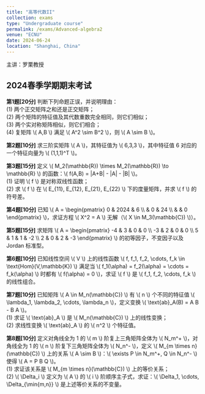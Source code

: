 ```yaml
---
title: "高等代数II"
collection: exams
type: "Undergraduate course"
permalink: /exams/Advanced-algebra2
venue: "ECNU"
date: 2024-06-24
location: "Shanghai, China"
---
```

主讲：罗栗教授

## 2024春季学期期末考试

**第1题[20分]** 判断下列命题正误，并说明理由：  
(1) 两个正交矩阵之和还是正交矩阵；  
(2) 两个矩阵的特征值及其代数重数完全相同，则它们相似；  
(3) 两个实对称矩阵相似，则它们相合；  
(4) 复矩阵 \\( A,B \\) 满足 \\( A^2 \sim B^2 \\)，则 \\( A \sim B \\)。

**第2题[10分]** 求三阶实矩阵 \\( A \\)，其特征值为 \\( 6,3,3 \\)，其中特征值 6 对应的一个特征向量为 \\( (1,1,1)^T \\)。

**第3题[15分]** 定义 \\( M_2(\mathbb{R}) \times M_2(\mathbb{R}) \to \mathbb{R} \\) 的函数：\\( f(A,B) = |A+B| - |A| - |B| \\)。  
(1) 证明 \\( f \\) 是对称双线性函数；  
(2) 求 \\( f \\) 在 \\( E_{11}, E_{12}, E_{21}, E_{22} \\) 下的度量矩阵，并求 \\( f \\) 的符号差。

**第4题[10分]** 已知 \\( A = \begin{pmatrix} 0 & 2024 & 6 \\\ & 0 & 24 \\\ & & 0 \end{pmatrix} \\)，求证方程 \\( X^2 = A \\) 无解（\\( X \in M_3(\mathbb{C}) \\)）。

**第5题[15分]** 求矩阵 \\( A = \begin{pmatrix} -4 & 3 & 0 & 0 \\\ -3 & 2 & 0 & 0 \\\ 5 & 1 & 1 & -2 \\\ 2 & 0 & 2 & -3 \end{pmatrix} \\) 的初等因子，不变因子以及 Jordan 标准型。

**第6题[10分]** 已知线性空间 \\( V \\) 上的线性函数 \\( f, f_1, f_2, \cdots, f_k \in \text{Hom}(V,\mathbb{K}) \\) 满足当 \\( f_1(\alpha) = f_2(\alpha) = \cdots = f_k(\alpha) \\) 时都有 \\( f(\alpha) = 0 \\)，求证 \\( f \\) 是 \\( f_1, f_2, \cdots, f_k \\) 的线性组合。

**第7题[10分]** 已知矩阵 \\( A \in M_n(\mathbb{C}) \\) 有 \\( n \\) 个不同的特征值 \\( \lambda_1, \lambda_2, \cdots, \lambda_n \\)，定义变换 \\( \text{ab}_A(B) = A B - B A \\)。  
(1) 求证 \\( \text{ab}_A \\) 是 \\( M_n(\mathbb{C}) \\) 上的线性变换；  
(2) 求线性变换 \\( \text{ab}_A \\) 的 \\( n^2 \\) 个特征值。

**第8题[10分]** 定义对角线全为 1 的 \\( m \\) 阶复上三角矩阵全体为 \\( N_m^+ \\)，对角线全为 1 的 \\( n \\) 阶复下三角矩阵全体为 \\( N_n^- \\)，定义 \\( M_{m \times n}(\mathbb{C}) \\) 上的关系 \\( A \sim B \\)：\\( \exists P \in N_m^+, Q \in N_n^- \\) 使得 \\( A = P B Q \\)。  
(1) 求证该关系是 \\( M_{m \times n}(\mathbb{C}) \\) 上的等价关系；  
(2) \\( \Delta_i \\) 定义为 \\( A \\) 的 \\( i \\) 阶顺序主子式，求证：\\( \Delta_1, \cdots, \Delta_{\min\{m,n\}} \\) 是上述等价关系的不变量。
